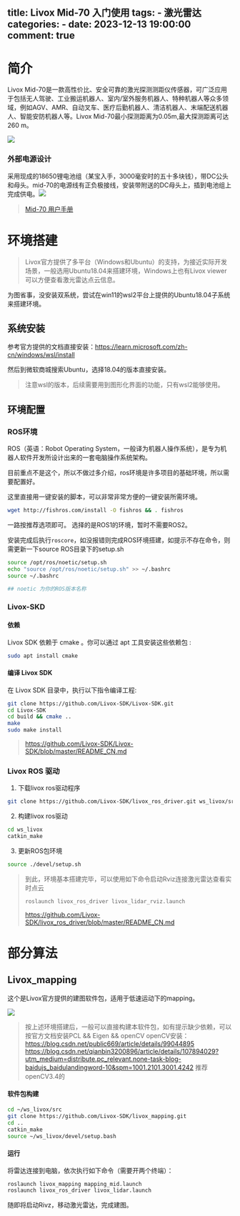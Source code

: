 title: Livox Mid-70 入门使用
tags: 
    - 激光雷达
categories:
    - 
date: 2023-12-13 19:00:00
comment: true
---

# 简介

Livox Mid-70是一款高性价比、安全可靠的激光探测测距仪传感器，可广泛应用于包括无人驾驶、工业搬运机器人、室内/室外服务机器人、特种机器人等众多领域，例如AGV、AMR、自动叉车、医疗后勤机器人、清洁机器人、末端配送机器人、智能安防机器人等。Livox Mid-70最小探测距离为0.05m,最大探测距离可达260 m。

![](2023-12-13-17-03-39.png)

### 外部电源设计

采用现成的18650锂电池组（某宝入手，3000毫安时的五十多块钱），带DC公头和母头。mid-70的电源线有正负极接线，安装带附送的DC母头上，插到电池组上完成供电。![](2023-12-19-14-23-46.png)

> [Mid-70 用户手册](https://terra-1-g.djicdn.com/65c028cd298f4669a7f0e40e50ba1131/Download/Mid-70/new/Livox%20Mid-70%20User%20Manual_CHS_v1.2.pdf)

# 环境搭建

> Livox官方提供了多平台（Windows和Ubuntu）的支持，为接近实际开发场景，一般选用Ubuntu18.04来搭建环境，Windows上也有Livox viewer可以方便查看激光雷达点云信息。

为图省事，没安装双系统，尝试在win11的wsl2平台上提供的Ubuntu18.04子系统来搭建环境。

## 系统安装

参考官方提供的文档直接安装：https://learn.microsoft.com/zh-cn/windows/wsl/install

然后到微软商城搜索Ubuntu，选择18.04的版本直接安装。

> 注意wsl的版本，后续需要用到图形化界面的功能，只有wsl2能够使用。

## 环境配置

### ROS环境

ROS（英语：Robot Operating System，一般译为机器人操作系统），是专为机器人软件开发所设计出来的一套电脑操作系统架构。

目前重点不是这个，所以不做过多介绍，ros环境是许多项目的基础环境，所以需要配置好。

这里直接用一键安装的脚本，可以非常非常方便的一键安装所需环境。

``` bash
wget http://fishros.com/install -O fishros && . fishros
```
一路按推荐选项即可。
选择的是ROS1的环境，暂时不需要ROS2。

安装完成后执行`roscore`，如没报错则完成ROS环境搭建，如提示不存在命令，则需更新一下source ROS目录下的setup.sh

``` bash
source /opt/ros/noetic/setup.sh
echo "source /opt/ros/noetic/setup.sh" >> ~/.bashrc
source ~/.bashrc

## noetic 为你的ROS版本名称
```
>
### Livox-SKD

#### 依赖

Livox SDK 依赖于 cmake 。你可以通过 apt 工具安装这些依赖包 :

``` bash
sudo apt install cmake
```

#### 编译 Livox SDK
在 Livox SDK 目录中，执行以下指令编译工程:

``` bash
git clone https://github.com/Livox-SDK/Livox-SDK.git
cd Livox-SDK
cd build && cmake ..
make
sudo make install
```
> https://github.com/Livox-SDK/Livox-SDK/blob/master/README_CN.md

### Livox ROS 驱动

1. 下载livox ros驱动程序
``` bash
git clone https://github.com/Livox-SDK/livox_ros_driver.git ws_livox/src
```

2. 构建livox ros驱动
``` bash
cd ws_livox
catkin_make
```

3. 更新ROS包环境
``` bash
source ./devel/setup.sh
```

> 到此，环境基本搭建完毕，可以使用如下命令启动Rviz连接激光雷达查看实时点云
> ```
> roslaunch livox_ros_driver livox_lidar_rviz.launch
> ```
> 
> https://github.com/Livox-SDK/livox_ros_driver/blob/master/README_CN.md

# 部分算法

## Livox_mapping

这个是Livox官方提供的建图软件包，适用于低速运动下的mapping。

![](<mid40_hall (1).gif>)

> 按上述环境搭建后，一般可以直接构建本软件包，如有提示缺少依赖，可以按官方文档安装PCL && Eigen && openCV
> openCV安装：https://blog.csdn.net/public669/article/details/99044895
> https://blog.csdn.net/qianbin3200896/article/details/107894029?utm_medium=distribute.pc_relevant.none-task-blog-baidujs_baidulandingword-10&spm=1001.2101.3001.4242
> 推荐openCV3.4的

#### 软件包构建

``` bash
cd ~/ws_livox/src
git clone https://github.com/Livox-SDK/livox_mapping.git
cd ..
catkin_make
source ~/ws_livox/devel/setup.bash
```

#### 运行

将雷达连接到电脑，依次执行如下命令（需要开两个终端）：
``` bash
roslaunch livox_mapping mapping_mid.launch
roslaunch livox_ros_driver livox_lidar.launch
```

随即将启动Rivz，移动激光雷达，完成建图。